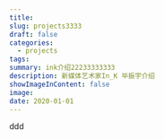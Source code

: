 ```yaml
---
title:
slug: projects3333
draft: false
categories:
  - projects
tags:
summary: ink介绍22233333333
description: 新媒体艺术家In_K 毕振宇介绍
showImageInContent: false
image:
date: 2020-01-01
---
```

ddd